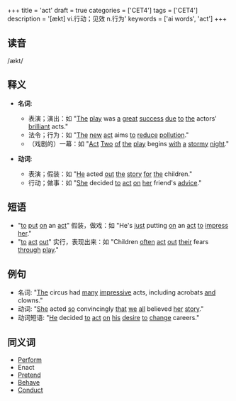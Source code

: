 +++
title = 'act'
draft = true
categories = ['CET4']
tags = ['CET4']
description = '[ækt] vi.行动；见效 n.行为'
keywords = ['ai words', 'act']
+++

## 读音
/ækt/

## 释义
- **名词**:
  - 表演；演出：如 "[The](/post/the/) [play](/post/play/) was [a](/post/a/) [great](/post/great/) [success](/post/success/) [due](/post/due/) [to](/post/to/) [the](/post/the/) actors' [brilliant](/post/brilliant/) acts."
  - 法令；行为：如 "[The](/post/the/) [new](/post/new/) [act](/post/act/) aims [to](/post/to/) [reduce](/post/reduce/) [pollution](/post/pollution/)."
  - （戏剧的）一幕：如 "[Act](/post/act/) [Two](/post/two/) [of](/post/of/) [the](/post/the/) [play](/post/play/) begins [with](/post/with/) [a](/post/a/) [stormy](/post/stormy/) [night](/post/night/)."

- **动词**:
  - 表演；假装：如 "[He](/post/he/) acted [out](/post/out/) [the](/post/the/) [story](/post/story/) [for](/post/for/) [the](/post/the/) children."
  - 行动；做事：如 "[She](/post/she/) decided [to](/post/to/) [act](/post/act/) [on](/post/on/) [her](/post/her/) friend's [advice](/post/advice/)."

## 短语
- "[to](/post/to/) [put](/post/put/) [on](/post/on/) an [act](/post/act/)" 假装，做戏：如 "He's [just](/post/just/) putting [on](/post/on/) an [act](/post/act/) [to](/post/to/) [impress](/post/impress/) [her](/post/her/)."
- "[to](/post/to/) [act](/post/act/) [out](/post/out/)" 实行，表现出来：如 "Children [often](/post/often/) [act](/post/act/) [out](/post/out/) [their](/post/their/) fears [through](/post/through/) [play](/post/play/)."

## 例句
- 名词: "[The](/post/the/) circus had [many](/post/many/) [impressive](/post/impressive/) acts, including acrobats [and](/post/and/) clowns."
- 动词: "[She](/post/she/) acted [so](/post/so/) convincingly [that](/post/that/) [we](/post/we/) [all](/post/all/) believed [her](/post/her/) [story](/post/story/)."
- 动词短语: "[He](/post/he/) decided [to](/post/to/) [act](/post/act/) [on](/post/on/) [his](/post/his/) [desire](/post/desire/) [to](/post/to/) [change](/post/change/) careers."

## 同义词
- [Perform](/post/perform/)
- Enact
- [Pretend](/post/pretend/)
- [Behave](/post/behave/)
- [Conduct](/post/conduct/)

